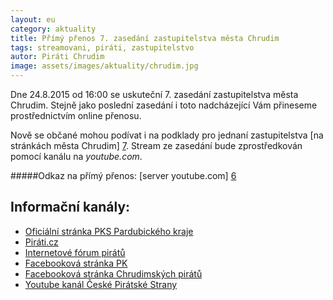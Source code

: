 ```yaml
---
layout: eu
category: aktuality
title: Přímý přenos 7. zasedání zastupitelstva města Chrudim
tags: streamovani, piráti, zastupitelstvo
autor: Piráti Chrudim
image: assets/images/aktuality/chrudim.jpg
---
```


Dne 24.8.2015 od 16:00 se uskuteční 7. zasedání zastupitelstva města Chrudim.
Stejně jako poslední zasedání i toto nadcházející Vám přineseme prostřednictvím
online přenosu.


Nově se občané mohou podívat i na podklady pro jednaní zastupitelstva [na stránkách města Chrudim] [7].
Stream ze zasedání bude zprostředkován pomocí kanálu na *youtube.com*. 

#####Odkaz na přímý přenos:
[server youtube.com] [6]


Informační kanály:
------------------
* [Oficiální stránka PKS Pardubického kraje][1]
* [Piráti.cz][2]
* [Internetové fórum pirátů][3]
* [Facebooková stránka PK][4]
* [Facebooková stránka Chrudimských pirátů][5]
* [Youtube kanál České Pirátské Strany][8]

[1]: https://www.pirati.cz/regiony/pardubicko/start
[2]: https://www.pirati.cz
[3]: https://forum.pirati.cz
[4]: https://www.facebook.com/pages/Pir%C3%A1ti-Pardubick%C3%BD-kraj/161396423900274?ref=ts&fref=ts
[5]: https://www.facebook.com/CeskaPiratskaStranaChrudim?fref=ts
[6]: https://www.youtube.com/watch?v=5oGDl7nsi6Q
[7]: http://www.chrudim.eu/mesto/zastupitelstvo-mesta/podklady.html
[8]: https://www.youtube.com/channel/UC_zxYLGrkmrYazYt0MzyVlA
